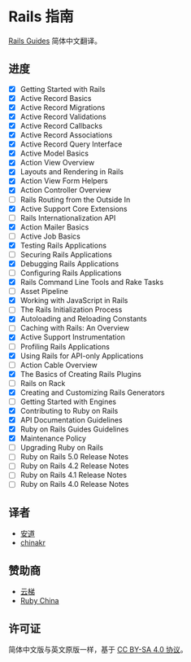 # Rails 指南

[Rails Guides](http://guides.rubyonrails.org/) 简体中文翻译。

## 进度

- [x] Getting Started with Rails
- [x] Active Record Basics
- [x] Active Record Migrations
- [x] Active Record Validations
- [x] Active Record Callbacks
- [x] Active Record Associations
- [x] Active Record Query Interface
- [x] Active Model Basics
- [x] Action View Overview
- [x] Layouts and Rendering in Rails
- [x] Action View Form Helpers
- [x] Action Controller Overview
- [ ] Rails Routing from the Outside In
- [x] Active Support Core Extensions
- [ ] Rails Internationalization API
- [x] Action Mailer Basics
- [ ] Active Job Basics
- [x] Testing Rails Applications
- [ ] Securing Rails Applications
- [x] Debugging Rails Applications
- [ ] Configuring Rails Applications
- [x] Rails Command Line Tools and Rake Tasks
- [ ] Asset Pipeline
- [x] Working with JavaScript in Rails
- [ ] The Rails Initialization Process
- [x] Autoloading and Reloading Constants
- [ ] Caching with Rails: An Overview
- [x] Active Support Instrumentation
- [ ] Profiling Rails Applications
- [x] Using Rails for API-only Applications
- [ ] Action Cable Overview
- [x] The Basics of Creating Rails Plugins
- [ ] Rails on Rack
- [x] Creating and Customizing Rails Generators
- [ ] Getting Started with Engines
- [x] Contributing to Ruby on Rails
- [x] API Documentation Guidelines
- [x] Ruby on Rails Guides Guidelines
- [x] Maintenance Policy
- [ ] Upgrading Ruby on Rails
- [ ] Ruby on Rails 5.0 Release Notes
- [ ] Ruby on Rails 4.2 Release Notes
- [ ] Ruby on Rails 4.1 Release Notes
- [ ] Ruby on Rails 4.0 Release Notes

## 译者

- [安道](http://about.ac)
- [chinakr](https://github.com/chinakr)

## 赞助商

- [云梯](https://www.ytruby.com)
- [Ruby China](https://ruby-china.org)

## 许可证

简体中文版与英文原版一样，基于 [CC BY-SA 4.0 协议](https://creativecommons.org/licenses/by-sa/4.0/deed.zh)。
